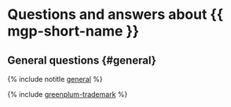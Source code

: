 # Questions and answers about {{ mgp-short-name }}

## General questions {#general}

{% include notitle [general](../../_qa/managed-greenplum/general.md) %}

{% include [greenplum-trademark](../../_includes/mdb/mgp/trademark.md) %}
